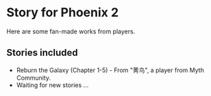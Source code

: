# Story for Phoenix 2

Here are some fan-made works from players.

## Stories included

- Reburn the Galaxy (Chapter 1-5) - From "菁鸟", a player from Myth Community.
- Waiting for new stories ...